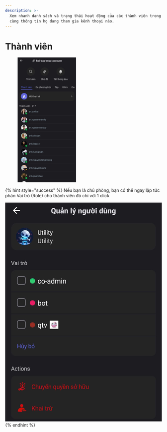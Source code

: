 ```yaml
---
description: >-
  Xem nhanh danh sách và trạng thái hoạt động của các thành viên trong Clan,
  cùng thông tin họ đang tham gia kênh thoại nào.
---
```


# Thành viên

<div align="left"><figure><img src="../../../../../../.gitbook/assets/z7097149064289_0290e48c0747dd8aff2d4ec6acf4ae19.jpg" alt="" width="188"><figcaption></figcaption></figure></div>

{% hint style="success" %}
Nếu bạn là chủ phòng, bạn có thể ngay lập tức phân Vai trò (Role) cho thành viên đó chỉ với 1 click

<img src="../../../../../../.gitbook/assets/z7097149104531_9243504306423bd608c9581763df3526.jpg" alt="" data-size="original">
{% endhint %}
